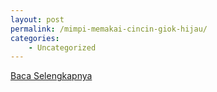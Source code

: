 ```yaml
---
layout: post
permalink: /mimpi-memakai-cincin-giok-hijau/
categories:
    - Uncategorized
---
```


[Baca Selengkapnya](/02)